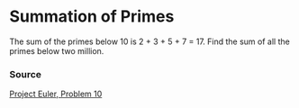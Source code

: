 # Summation of Primes
The sum of the primes below 10 is 2 + 3 + 5 + 7 = 17. Find the sum of all the primes below two million.

### Source
[Project Euler, Problem 10](https://projecteuler.net/problem=10)